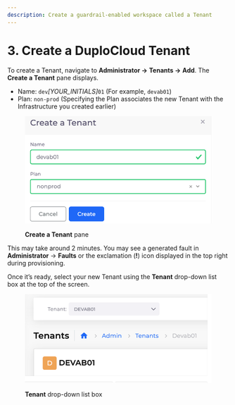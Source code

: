 ```yaml
---
description: Create a guardrail-enabled workspace called a Tenant
---
```


# 3. Create a DuploCloud Tenant

To create a Tenant, navigate to **Administrator ->** **Tenants ->** **Add**. The **Create a Tenant** pane displays.

* Name: `dev`_\[YOUR\_INITIALS]_`01` (For example, `devab01`)
* Plan: `non-prod` (Specifying the Plan associates the new Tenant with the Infrastructure you created earlier)

<figure><img src="../../../.gitbook/assets/tenant.png" alt=""><figcaption><p><strong>Create a Tenant</strong> pane</p></figcaption></figure>

This may take around 2 minutes. You may see a generated fault in **Administrator** -> **Faults** or the exclamation (**!**) icon displayed in the top right during provisioning.

Once it’s ready, select your new Tenant using the **Tenant** drop-down list box at the top of the screen.

<figure><img src="../../../.gitbook/assets/tenant_dropdown.png" alt=""><figcaption><p><strong>Tenant</strong> drop-down list box</p></figcaption></figure>

